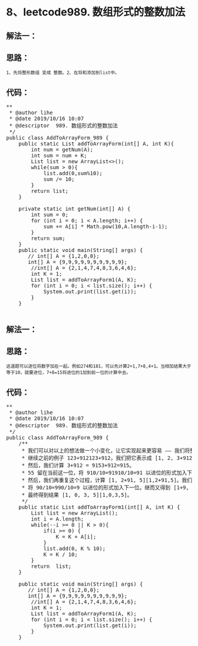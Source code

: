 8、leetcode989. 数组形式的整数加法
==
解法一：
--  
思路：
--
    1、先将整形数组 变成 整数。2、在将和添加到list中。  
代码： 
--
<pre>
**
 * @author lihe
 * @date 2019/10/16 10:07
 * @descriptor  989. 数组形式的整数加法
 */
public class AddToArrayForm_989 {
    public static List<Integer> addToArrayForm(int[] A, int K){
        int num = getNum(A);
        int sum = num + K;
        List<Integer> list = new ArrayList<>();
        while(sum > 0){
            list.add(0,sum%10);
            sum /= 10;
        }
        return list;
    }

    private static int getNum(int[] A) {
        int sum = 0;
        for (int i = 0; i < A.length; i++) {
            sum += A[i] * Math.pow(10,A.length-i-1);
        }
        return sum;
    }
    public static void main(String[] args) {
       // int[] A = {1,2,0,0};
       int[] A = {9,9,9,9,9,9,9,9,9,9};
        //int[] A = {2,1,4,7,4,8,3,6,4,6};
        int K = 1;
        List<Integer> list = addToArrayForm1(A, K);
        for (int i = 0; i < list.size(); i++) {
            System.out.print(list.get(i));
        }
    }
   </pre>
   解法一：
--  
思路：
--
    这道题可以逐位将数字加在一起。例如274和181，可以先计算2+1,7+8,4+1。当相加结果大于等于10，就要进位，7+8=15将进位的1加到前一位的计算中去。      
代码： 
--
<pre>
**
 * @author lihe
 * @date 2019/10/16 10:07
 * @descriptor  989. 数组形式的整数加法
 */
public class AddToArrayForm_989 {
    /**
     * 我们可以对以上的想法做一个小变化，让它实现起来更容易 —— 我们将整个加数加入数组表示的数的最低位。
     * 继续之前的例子 123+912123+912，我们把它表示成 [1, 2, 3+912][1,2,3+912]。
     * 然后，我们计算 3+912 = 9153+912=915。
     * 55 留在当前这一位，将 910/10=91910/10=91 以进位的形式加入下一位。
     * 然后，我们再重复这个过程，计算 [1, 2+91, 5][1,2+91,5]。我们得到 9393，33 留在当前位，
     * 将 90/10=990/10=9 以进位的形式加入下一位。继而又得到 [1+9, 3, 5][1+9,3,5]，重复这个过程之后，
     * 最终得到结果 [1, 0, 3, 5][1,0,3,5]。
     */
    public static List<Integer> addToArrayForm1(int[] A, int K) {
        List<Integer> list = new ArrayList();
        int i = A.length;
        while(--i >= 0 || K > 0){
            if(i >= 0) {
                K = K + A[i];
            }
            list.add(0, K % 10);
            K = K / 10;
        }
        return  list;
    }

    public static void main(String[] args) {
       // int[] A = {1,2,0,0};
       int[] A = {9,9,9,9,9,9,9,9,9,9};
        //int[] A = {2,1,4,7,4,8,3,6,4,6};
        int K = 1;
        List<Integer> list = addToArrayForm1(A, K);
        for (int i = 0; i < list.size(); i++) {
            System.out.print(list.get(i));
        }
    }
   </pre>
